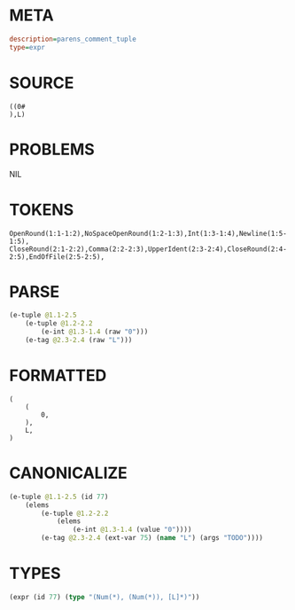 # META
~~~ini
description=parens_comment_tuple
type=expr
~~~
# SOURCE
~~~roc
((0#
),L)
~~~
# PROBLEMS
NIL
# TOKENS
~~~zig
OpenRound(1:1-1:2),NoSpaceOpenRound(1:2-1:3),Int(1:3-1:4),Newline(1:5-1:5),
CloseRound(2:1-2:2),Comma(2:2-2:3),UpperIdent(2:3-2:4),CloseRound(2:4-2:5),EndOfFile(2:5-2:5),
~~~
# PARSE
~~~clojure
(e-tuple @1.1-2.5
	(e-tuple @1.2-2.2
		(e-int @1.3-1.4 (raw "0")))
	(e-tag @2.3-2.4 (raw "L")))
~~~
# FORMATTED
~~~roc
(
	(
		0,
	),
	L,
)
~~~
# CANONICALIZE
~~~clojure
(e-tuple @1.1-2.5 (id 77)
	(elems
		(e-tuple @1.2-2.2
			(elems
				(e-int @1.3-1.4 (value "0"))))
		(e-tag @2.3-2.4 (ext-var 75) (name "L") (args "TODO"))))
~~~
# TYPES
~~~clojure
(expr (id 77) (type "(Num(*), (Num(*)), [L]*)"))
~~~
